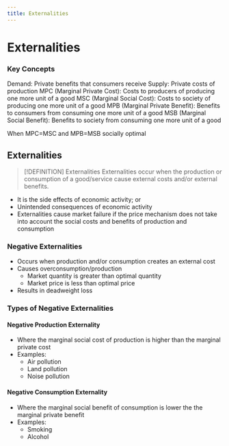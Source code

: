 ```yaml
---
title: Externalities
---
```

# Externalities

### Key Concepts
Demand: Private benefits that consumers receive 
Supply: Private costs of production 
MPC (Marginal Private Cost): Costs to producers of producing one more unit of a good 
MSC (Marginal Social Cost): Costs to society of producing one more unit of a good 
MPB (Marginal Private Benefit): Benefits to consumers from consuming one more unit of a good 
MSB (Marginal Social Benefit): Benefits to society from consuming one more unit of a good 

When MPC=MSC and MPB=MSB socially optimal


## Externalities
> [!DEFINITION] Externalities
> Externalities occur when the production or consumption of a good/service cause external costs and/or external benefits.

- It is the side effects of economic activity; or
- Unintended consequences of economic activity
- Externalities cause market failure if the price mechanism does not take into account the social costs and benefits of production and consumption

### Negative Externalities
- Occurs when production and/or consumption creates an external cost
- Causes overconsumption/production
	- Market quantity is greater than optimal quantity
	- Market price is less than optimal price
- Results in deadweight loss

### Types of Negative Externalities
#### Negative Production Externality
- Where the marginal social cost of production is higher than the marginal private cost
- Examples:
	- Air pollution
	- Land pollution
	- Noise pollution


#### Negative Consumption Externality
- Where the marginal social benefit of consumption is lower the the marginal private benefit
- Examples:
	- Smoking
	- Alcohol














